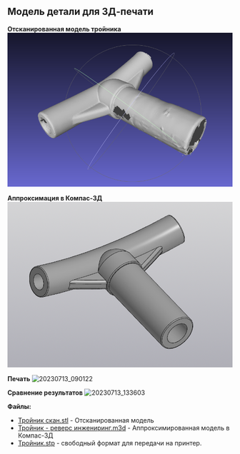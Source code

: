 ## Модель детали для 3Д-печати

**Отсканированная модель тройника**
![Pasted image 20241212204028](../IMG/Pasted%20image%2020241212204028.png)

**Аппроксимация в Компас-3Д**
![Pasted image 20241212204228](../IMG/Pasted%20image%2020241212204228.png)

**Печать**
![20230713_090122](../IMG/20230713_090122.jpg)

**Сравнение результатов**
![20230713_133603](../IMG/20230713_133603.jpg)

**Файлы:**
- [Тройник скан.stl](../DATA/Реверс-инжиниринг/Тройник/Тройник%20скан.stl) - Отсканированная модель
- [Тройник - реверс инжениринг.m3d](../DATA/Реверс-инжиниринг/Тройник/Тройник%20-%20реверс%20инжениринг.m3d) - Аппроксимированная модель в Компас-3Д
- [Тройник.stp](../DATA/Реверс-инжиниринг/Тройник/Тройник.stp) - свободный формат для передачи на принтер.

